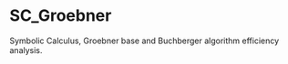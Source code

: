 SC_Groebner
===========

Symbolic Calculus, Groebner base and Buchberger algorithm efficiency analysis.
